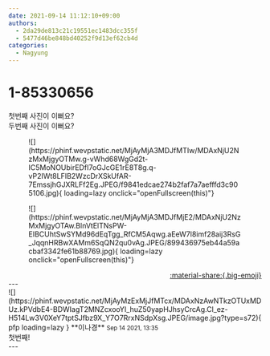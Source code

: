 ```yaml
---
date: 2021-09-14 11:12:10+09:00
authors:
  - 2da29de813c21c19551ec1483dcc355f
  - 5477d46be848bd40252f9d13ef62cb4d
categories:
  - Nagyung
---
```


# 1-85330656

<div class="post-container" markdown="1">
<div class="content-container md-sidebar__scrollwrap" markdown="1">

첫번째 사진이 이뻐요?<br>두번째 사진이 이뻐요?
<figure markdown="1">
![](https://phinf.wevpstatic.net/MjAyMjA3MDJfMTIw/MDAxNjU2NzMxMjgyOTMw.g-vWhd68WgGd2t-IC5MoNOUbirEDfI7oGJcGE1rE8T8g.q-vP2IWt8LFIB2WzcDrXSkUfAR-7EmssjhGJXRLFf2Eg.JPEG/f9841edcae274b2faf7a7aefffd3c905106.jpg){ loading=lazy onclick="openFullscreen(this)"}
</figure>

<figure markdown="1">
![](https://phinf.wevpstatic.net/MjAyMjA3MDJfMjE2/MDAxNjU2NzMxMjgyOTAw.BlnVtElTNsPW-EIBCUhtSwSYMd96dEqTgg_RfCM5Aqwg.aEeW7l8imf28aij3RsG_JqqnHRBwXAMm6SqQN2qu0vAg.JPEG/899436975eb44a59acbaf3342fe61b88769.jpg){ loading=lazy onclick="openFullscreen(this)"}
</figure>


</div>
</div>

<div style="text-align: right;" markdown="1">
<a href="https://weverse.io/fromis9/fanpost/1-85330656" style="text-align: right;">:material-share:{.big-emoji}</a>
</div>
---

<div class="comments-container md-sidebar__scrollwrap" markdown="1">
<div class="comment" markdown="1">
<div class='id-container' markdown="1">
![](https://phinf.wevpstatic.net/MjAyMzExMjJfMTcx/MDAxNzAwNTkzOTUxMDUz.kPVdbE4-BDWIagT2MNZcxooYI_huZ50yapHJhsyCrcAg.Cl_ez-H514Lw3V0XeY7tptSJfbz9X_Y7O7RrxNSdpXsg.JPEG/image.jpg?type=s72){ pfp loading=lazy }
**<span class="artist">이나경</span>** <small>Sep 14 2021, 13:35</small><br>
</div>
<div class='comment-body' markdown="1">
첫번째!
</div>
</div>
</div>
---

